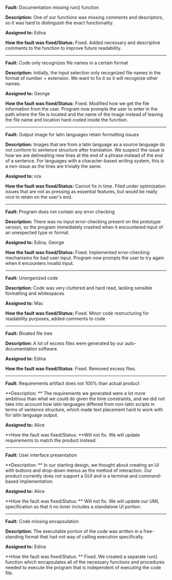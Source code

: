 **Fault:** Documentation missing run() function

**Description:** One of our functions was missing comments and descriptors, so it was hard to distinguish the exact functionality. 

**Assigned to:** Edina

**How the fault was fixed/Status:**  Fixed. Added necessary and descriptive comments to the function to improve future readability.  

----

**Fault:** Code only recognizes file names in a certain format

**Description:** Initially, the input selection only recognized file names in the format of number + extension. We want to fix it so it will recognize other names. 

**Assigned to:** George

**How the fault was fixed/Status:** Fixed. Modified how we get the file information from the user. Program now prompts the user to enter in the path where the file is located and the name of the image instead of leaving the file name and location hard-coded inside the function. 

---

**Fault:** Output image for latin languages retain formatting issues 

**Description:** Images that are from a latin language as a source language do not conform to sentence structure after translation. We suspect the issue is how we are delineating new lines at the end of a phrase instead of the end of a sentence. For languages with a character-based writing system, this is a non-issue as the lines are trivially the same. 

**Assigned to:** n/a

**How the fault was fixed/Status:** Cannot fix in time. Filed under optimization issues that are not as pressing as essential features, but would be really nice to retain on the user's end. 

---

**Fault:** Program does not contain any error checking

**Description:** There was no input error-checking present on the prototype version, so the program immediately crashed when it encountered input of an unexpected type or format.

**Assigned to:** Edina, George

**How the fault was fixed/Status:** Fixed. Implemented error-checking mechanisms for bad user input. Program now prompts the user to try again when it encounters invalid input. 

---

**Fault:** Unorganized code

**Description**: Code was very cluttered and hard read, lacking sensible formatting and whitespaces

**Assigned to:** Mac

**How the fault was fixed/Status:** Fixed. Minor code restructuring for readability purposes, added comments to code 

---

**Fault:** Bloated file tree

**Description**: A lot of excess files were generated by our auto-documentation software. 

**Assigned to:** Edina

**How the fault was fixed/Status**: Fixed. Removed excess files.

---

**Fault:** Requirements artifact does not 100% than actual product

**Description: ** The requirements we generated were a lot more ambitious than what we could do given the time constraints, and we did not take into account how latin languages differed from non-latin scripts in terms of sentence structure, which made text placement hard to work with for latin language output. 

**Assigned to:** Alice

**How the fault was fixed/Status: **Will not fix. We will update requirements to match the product instead. 

---

**Fault:** User interface presentation 

**Description: ** In our starting design, we thought about creating an UI with buttons and drop-down menus as the method of interaction. Our product currently does not support a GUI and is a terminal and command-based implementation. 

**Assigned to:** Alice

**How the fault was fixed/Status: ** Will not fix. We will update our UML specification so that it no loner includes a standalone UI portion. 

---

**Fault:** Code missing encapsulation

**Description:** The executable portion of the code was written in a free-standing format that had not way of calling execution specifically. 

**Assigned to:** Edina

**How the fault was fixed/Status: ** Fixed. We created a separate run() function which encapsulates all of the necessary functions and procedures needed to execute the program that is independent of executing the code file. 